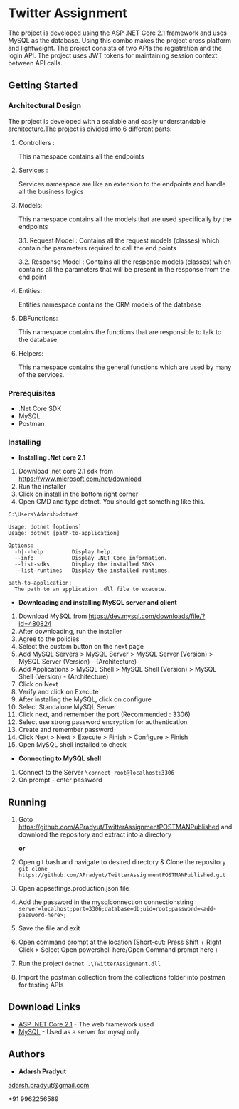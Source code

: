 # Twitter Assignment

The project is developed using the ASP .NET Core 2.1 framework and uses MySQL as the database. Using this combo makes the project cross platform and lightweight.
The project consists of two APIs the registration and the login API.
The project uses JWT tokens for maintaining session context between API calls.

## Getting Started

### Architectural Design

The project is developed with a scalable and easily understandable architecture.The project is divided into 6 different parts:
 1. Controllers :

 	This namespace contains all the endpoints

 2. Services :

 	Services namespace are like an extension to the endpoints and handle all the business logics

 3. Models:

 	This namespace contains all the models that are used specifically by the endpoints

	3.1. Request Model :
		Contains all the request models (classes) which contain the parameters required to call the end points

	3.2. Response Model :
		Contains all the response models (classes) which contains all the parameters that will be present in the response from the end point

 4. Entities:

 	Entities namespace contains the ORM models of the database

 5. DBFunctions:

 	This namespace contains the functions that are responsible to talk to the database

 6. Helpers:

 	This namespace contains the general functions which are used by many of the services.

### Prerequisites

* .Net Core SDK
* MySQL
* Postman

### Installing

* **Installing .Net core 2.1**
1. Download .net core 2.1 sdk from https://www.microsoft.com/net/download
2. Run the installer
3. Click on install in the bottom right corner
4. Open CMD and type dotnet. You should get something like this.
```
C:\Users\Adarsh>dotnet

Usage: dotnet [options]
Usage: dotnet [path-to-application]

Options:
  -h|--help         Display help.
  --info            Display .NET Core information.
  --list-sdks       Display the installed SDKs.
  --list-runtimes   Display the installed runtimes.

path-to-application:
  The path to an application .dll file to execute.

```

* **Downloading and installing MySQL server and client**
1. Download MySQL from https://dev.mysql.com/downloads/file/?id=480824
2. After downloading, run the installer
3. Agree to the policies
4. Select the custom button on the next page
5. Add MySQL Servers > MySQL Server > MySQL Server (Version) > MySQL Server (Version) - (Architecture)
6. Add Applications > MySQL Shell > MySQL Shell (Version) > MySQL Shell (Version) - (Architecture)
7. Click on Next
8. Verify and click on Execute
9. After installing the MySQL, click on configure
10. Select Standalone MySQL Server
11. Click next, and remember the port (Recommended : 3306)
12. Select use strong password encryption for authentication
13. Create and remember password
14. Click Next > Next > Execute > Finish > Configure > Finish
15. Open MySQL shell installed to check

* **Connecting to MySQL shell**
1. Connect to the Server
```\connect root@localhost:3306```
2. On prompt - enter password



## Running

1. Goto https://github.com/APradyut/TwitterAssignmentPOSTMANPublished and download the repository and extract into a directory

	**or**

1. Open git bash and navigate to desired directory & Clone the repository
```git clone https://github.com/APradyut/TwitterAssignmentPOSTMANPublished.git```

3. Open appsettings.production.json file
4. Add the password in the mysqlconnection connectionstring
```server=localhost;port=3306;database=db;uid=root;password=<add-password-here>; ```
5. Save the file and exit
6. Open command prompt at the location (Short-cut: Press Shift + Right Click > Select Open powershell here/Open Command prompt here )
7. Run the project
```dotnet .\TwitterAssignment.dll```
8. Import the postman collection from the collections folder into postman for testing APIs

## Download Links

* [ASP .NET Core 2.1](https://www.microsoft.com/net/download) - The web framework used
* [MySQL](https://dev.mysql.com/downloads/file/?id=480824) - Used as a server for mysql only

## Authors

* **Adarsh Pradyut**

adarsh.pradyut@gmail.com

+91 9962256589
